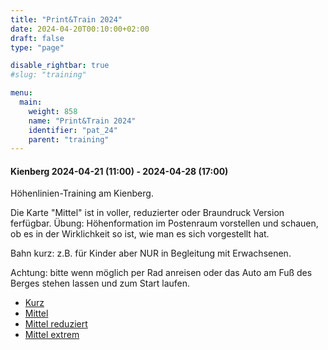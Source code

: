```yaml
---
title: "Print&Train 2024"
date: 2024-04-20T00:10:00+02:00
draft: false
type: "page"

disable_rightbar: true
#slug: "training"

menu:
  main:
    weight: 858
    name: "Print&Train 2024"
    identifier: "pat_24"
    parent: "training"
---
```


#### Kienberg 2024-04-21 (11:00) - 2024-04-28 (17:00)

Höhenlinien-Training am Kienberg.

Die Karte "Mittel" ist in voller, reduzierter oder Braundruck Version ferfügbar. Übung: Höhenformation im Postenraum vorstellen und schauen, ob es in der Wirklichkeit so ist, wie man es sich vorgestellt hat.

Bahn kurz: z.B. für Kinder aber NUR in Begleitung mit Erwachsenen.

Achtung: bitte wenn möglich per Rad anreisen oder das Auto am Fuß des Berges stehen lassen und zum Start laufen.

+ [Kurz](4_Kienberg.Kurz.pdf)
+ [Mittel](4_Kienberg.Mittel.pdf)
+ [Mittel reduziert](4_Kienberg.Mittel_reduziert.pdf)
+ [Mittel extrem](4_Kienberg.Mittel_extrem.pdf)

